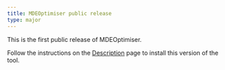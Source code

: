 ```yaml
---
title: MDEOptimiser public release
type: major
---
```


This is the first public release of MDEOptimiser.

Follow the instructions on the [Description](index.html) page to install
this version of the tool.
